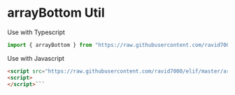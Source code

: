 # arrayBottom Util
Use with Typescript
```js
import { arrayBottom } from "https://raw.githubusercontent.com/ravid7000/elif/master/array/arrayBottom/mod.ts"

```

Use with Javascript
```html
<script src="https://raw.githubusercontent.com/ravid7000/elif/master/array/arrayBottom/script.js"></script>
<script>
</script>```
